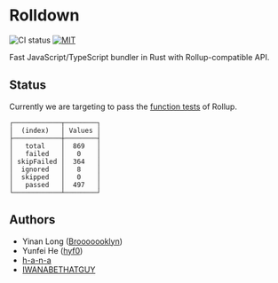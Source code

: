 # Rolldown

![CI status](https://github.com/rolldown-rs/rolldown/actions/workflows/ci-correctness.yaml/badge.svg) [![MIT](https://img.shields.io/badge/License-MIT-yellow.svg)](https://opensource.org/licenses/MIT)

Fast JavaScript/TypeScript bundler in Rust with Rollup-compatible API.

## Status

Currently we are targeting to pass the [function tests](https://github.com/rollup/rollup/tree/master/test/function) of Rollup.

```
┌────────────┬────────┐
│  (index)   │ Values │
├────────────┼────────┤
│   total    │  869   │
│   failed   │   0    │
│ skipFailed │  364   │
│  ignored   │   8    │
│  skipped   │   0    │
│   passed   │  497   │
└────────────┴────────┘
```

## Authors

- Yinan Long ([Brooooooklyn](https://github.com/Brooooooklyn))
- Yunfei He ([hyf0](https://github.com/hyf0))
- [h-a-n-a](https://github.com/h-a-n-a)
- [IWANABETHATGUY](https://github.com/IWANABETHATGUY)
